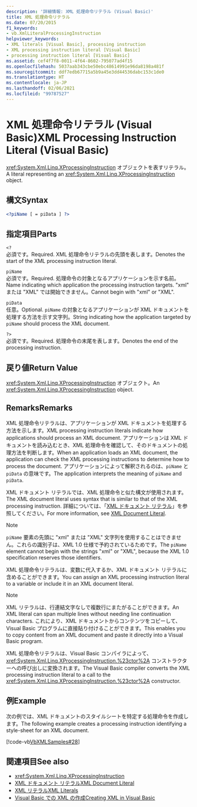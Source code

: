 ```yaml
---
description: '詳細情報: XML 処理命令リテラル (Visual Basic)'
title: XML 処理命令リテラル
ms.date: 07/20/2015
f1_keywords:
- vb.XmlLiteralProcessingInstruction
helpviewer_keywords:
- XML literals [Visual Basic], processing instruction
- XML processing instruction literal [Visual Basic]
- processing instruction literal [Visual Basic]
ms.assetid: cef4f7f8-0011-4f64-8602-795077ad4f15
ms.openlocfilehash: 5037aab343cbe50ebc48614991e96da8198a481f
ms.sourcegitcommit: ddf7edb67715a5b9a45e3dd44536dabc153c1de0
ms.translationtype: HT
ms.contentlocale: ja-JP
ms.lasthandoff: 02/06/2021
ms.locfileid: "99787527"
---
```

# <a name="xml-processing-instruction-literal-visual-basic"></a><span data-ttu-id="bf71e-103">XML 処理命令リテラル (Visual Basic)</span><span class="sxs-lookup"><span data-stu-id="bf71e-103">XML Processing Instruction Literal (Visual Basic)</span></span>

<span data-ttu-id="bf71e-104"><xref:System.Xml.Linq.XProcessingInstruction> オブジェクトを表すリテラル。</span><span class="sxs-lookup"><span data-stu-id="bf71e-104">A literal representing an <xref:System.Xml.Linq.XProcessingInstruction> object.</span></span>  
  
## <a name="syntax"></a><span data-ttu-id="bf71e-105">構文</span><span class="sxs-lookup"><span data-stu-id="bf71e-105">Syntax</span></span>  
  
```xml  
<?piName [ = piData ] ?>  
```  
  
## <a name="parts"></a><span data-ttu-id="bf71e-106">指定項目</span><span class="sxs-lookup"><span data-stu-id="bf71e-106">Parts</span></span>  

 `<?`  
 <span data-ttu-id="bf71e-107">必須です。</span><span class="sxs-lookup"><span data-stu-id="bf71e-107">Required.</span></span> <span data-ttu-id="bf71e-108">XML 処理命令リテラルの先頭を表します。</span><span class="sxs-lookup"><span data-stu-id="bf71e-108">Denotes the start of the XML processing instruction literal.</span></span>  
  
 `piName`  
 <span data-ttu-id="bf71e-109">必須です。</span><span class="sxs-lookup"><span data-stu-id="bf71e-109">Required.</span></span> <span data-ttu-id="bf71e-110">処理命令の対象となるアプリケーションを示す名前。</span><span class="sxs-lookup"><span data-stu-id="bf71e-110">Name indicating which application the processing instruction targets.</span></span> <span data-ttu-id="bf71e-111">"xml" または "XML" では開始できません。</span><span class="sxs-lookup"><span data-stu-id="bf71e-111">Cannot begin with "xml" or "XML".</span></span>  
  
 `piData`  
 <span data-ttu-id="bf71e-112">任意。</span><span class="sxs-lookup"><span data-stu-id="bf71e-112">Optional.</span></span> <span data-ttu-id="bf71e-113">`piName` の対象となるアプリケーションが XML ドキュメントを処理する方法を示す文字列。</span><span class="sxs-lookup"><span data-stu-id="bf71e-113">String indicating how the application targeted by `piName` should process the XML document.</span></span>  
  
 `?>`  
 <span data-ttu-id="bf71e-114">必須です。</span><span class="sxs-lookup"><span data-stu-id="bf71e-114">Required.</span></span> <span data-ttu-id="bf71e-115">処理命令の末尾を表します。</span><span class="sxs-lookup"><span data-stu-id="bf71e-115">Denotes the end of the processing instruction.</span></span>  
  
## <a name="return-value"></a><span data-ttu-id="bf71e-116">戻り値</span><span class="sxs-lookup"><span data-stu-id="bf71e-116">Return Value</span></span>  

 <span data-ttu-id="bf71e-117"><xref:System.Xml.Linq.XProcessingInstruction> オブジェクト。</span><span class="sxs-lookup"><span data-stu-id="bf71e-117">An <xref:System.Xml.Linq.XProcessingInstruction> object.</span></span>  
  
## <a name="remarks"></a><span data-ttu-id="bf71e-118">Remarks</span><span class="sxs-lookup"><span data-stu-id="bf71e-118">Remarks</span></span>  

 <span data-ttu-id="bf71e-119">XML 処理命令リテラルは、アプリケーションが XML ドキュメントを処理する方法を示します。</span><span class="sxs-lookup"><span data-stu-id="bf71e-119">XML processing instruction literals indicate how applications should process an XML document.</span></span> <span data-ttu-id="bf71e-120">アプリケーションは XML ドキュメントを読み込むとき、XML 処理命令を確認して、そのドキュメントの処理方法を判断します。</span><span class="sxs-lookup"><span data-stu-id="bf71e-120">When an application loads an XML document, the application can check the XML processing instructions to determine how to process the document.</span></span> <span data-ttu-id="bf71e-121">アプリケーションによって解釈されるのは、`piName` と `piData` の意味です。</span><span class="sxs-lookup"><span data-stu-id="bf71e-121">The application interprets the meaning of `piName` and `piData`.</span></span>  
  
 <span data-ttu-id="bf71e-122">XML ドキュメント リテラルでは、XML 処理命令と似た構文が使用されます。</span><span class="sxs-lookup"><span data-stu-id="bf71e-122">The XML document literal uses syntax that is similar to that of the XML processing instruction.</span></span> <span data-ttu-id="bf71e-123">詳細については、「[XML ドキュメント リテラル](xml-document-literal.md)」を参照してください。</span><span class="sxs-lookup"><span data-stu-id="bf71e-123">For more information, see [XML Document Literal](xml-document-literal.md).</span></span>  
  
> [!NOTE]
> <span data-ttu-id="bf71e-124">`piName` 要素の先頭に "xml" または "XML" 文字列を使用することはできません。これらの識別子は、XML 1.0 仕様で予約されているためです。</span><span class="sxs-lookup"><span data-stu-id="bf71e-124">The `piName` element cannot begin with the strings "xml" or "XML", because the XML 1.0 specification reserves those identifiers.</span></span>  
  
 <span data-ttu-id="bf71e-125">XML 処理命令リテラルは、変数に代入するか、XML ドキュメント リテラルに含めることができます。</span><span class="sxs-lookup"><span data-stu-id="bf71e-125">You can assign an XML processing instruction literal to a variable or include it in an XML document literal.</span></span>  
  
> [!NOTE]
> <span data-ttu-id="bf71e-126">XML リテラルは、行連結文字なしで複数行にまたがることができます。</span><span class="sxs-lookup"><span data-stu-id="bf71e-126">An XML literal can span multiple lines without needing line continuation characters.</span></span> <span data-ttu-id="bf71e-127">これにより、XML ドキュメントからコンテンツをコピーして、Visual Basic プログラムに直接貼り付けることができます。</span><span class="sxs-lookup"><span data-stu-id="bf71e-127">This enables you to copy content from an XML document and paste it directly into a Visual Basic program.</span></span>  
  
 <span data-ttu-id="bf71e-128">XML 処理命令リテラルは、Visual Basic コンパイラによって、<xref:System.Xml.Linq.XProcessingInstruction.%23ctor%2A> コンストラクターへの呼び出しに変換されます。</span><span class="sxs-lookup"><span data-stu-id="bf71e-128">The Visual Basic compiler converts the XML processing instruction literal to a call to the <xref:System.Xml.Linq.XProcessingInstruction.%23ctor%2A> constructor.</span></span>  
  
## <a name="example"></a><span data-ttu-id="bf71e-129">例</span><span class="sxs-lookup"><span data-stu-id="bf71e-129">Example</span></span>  

 <span data-ttu-id="bf71e-130">次の例では、XML ドキュメントのスタイルシートを特定する処理命令を作成します。</span><span class="sxs-lookup"><span data-stu-id="bf71e-130">The following example creates a processing instruction identifying a style-sheet for an XML document.</span></span>  
  
 [!code-vb[VbXMLSamples#28](~/samples/snippets/visualbasic/VS_Snippets_VBCSharp/VbXMLSamples/VB/XMLSamples13.vb#28)]  
  
## <a name="see-also"></a><span data-ttu-id="bf71e-131">関連項目</span><span class="sxs-lookup"><span data-stu-id="bf71e-131">See also</span></span>

- <xref:System.Xml.Linq.XProcessingInstruction>
- [<span data-ttu-id="bf71e-132">XML ドキュメント リテラル</span><span class="sxs-lookup"><span data-stu-id="bf71e-132">XML Document Literal</span></span>](xml-document-literal.md)
- [<span data-ttu-id="bf71e-133">XML リテラル</span><span class="sxs-lookup"><span data-stu-id="bf71e-133">XML Literals</span></span>](index.md)
- [<span data-ttu-id="bf71e-134">Visual Basic での XML の作成</span><span class="sxs-lookup"><span data-stu-id="bf71e-134">Creating XML in Visual Basic</span></span>](../../programming-guide/language-features/xml/creating-xml.md)
